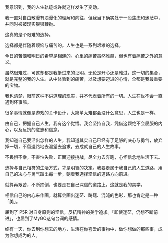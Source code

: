 我意识到，我的人生轨迹或许就这样发生了变动。

我一直对自由散漫有浪漫化的理解和向往，但我当下确实处于一段焦虑和迷茫中，并同时被被现实狠狠鞭挞。

这真的是个艰难的选择。

选择都是伴随着烦恼与痛苦的。人生也是一系列艰难的选择。

今日的苦恼和明日的希望是相连的。心里的痛苦虽然难熬，但也有着痛苦之外的意义。

虽然很难过，可这却都是我挺过来的证明。无论是开心还是难过，这一切的集合，就是完整的我的人生。从中体验到的痛苦，以及想要迈进的心情，全都是我最重要的宝物。

我也清楚，眼前这种不讲道理的现实，并不代表着所有的一切。人生在世不会一直遇到坏事嘛。

很多事情就像是游戏的关卡设计，太简单太难都会没什么意思，人生也是一样。

由自己，把握自己人生，我有这个觉悟。我会坚持自我，凭借这颗绝不会屈服的内心，以及反抗的意志和信念。

我知道自己要活出怎样的人生，我知道其实自己已经有了足够的决心与勇气，放弃掉一切，不留退路地去渴望去追求，去成就自己的人生故事。

不畏惧不幸，不害怕失败，正面迎接挑战，尽全力去奔跑，心怀信念地生活下去。

选择与自己相符的生活方式，才是明智的决定。我要走属于我自己的人生道路，用自己的决心与勇气踏出每一步，朝着我选择坚信的道路方向前进。

就算再艰苦，不断跌倒，也要走在自己深信的道路上。这就是我的美学。

相信自己的内心来作画。就算会画出迷茫、踌躇、混沌的色彩，那也肯定是一种「美」。

届到了 P5R 对自身原则的坚信，反抗精神的美学追求。「即使迷茫，仍想不断前进」，也届到了MyGO这句台词的感情。

终有一天，你去到你想去的地方，生活在你喜爱的事物中，做你想做的那些事，成为你想成为的人。
